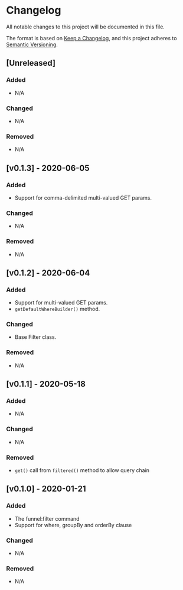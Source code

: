 # Changelog
All notable changes to this project will be documented in this file.

The format is based on [Keep a Changelog](https://keepachangelog.com/en/1.0.0/),
and this project adheres to [Semantic Versioning](https://semver.org/spec/v2.0.0.html).

## [Unreleased]
### Added
- N/A
### Changed
- N/A
### Removed
- N/A
## [v0.1.3] - 2020-06-05
### Added
- Support for comma-delimited multi-valued GET params.
### Changed
- N/A
### Removed
- N/A
## [v0.1.2] - 2020-06-04
### Added
- Support for multi-valued GET params.
- `getDefaultWhereBuilder()` method.
### Changed
- Base Filter class.
### Removed
- N/A
## [v0.1.1] - 2020-05-18
### Added
- N/A
### Changed
- N/A
### Removed
- `get()` call from `filtered()` method to allow query chain
## [v0.1.0] - 2020-01-21
### Added
- The funnel:filter command
- Support for where, groupBy and orderBy clause
### Changed
- N/A
### Removed
- N/A
